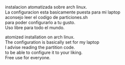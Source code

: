 instalacion atomatizada sobre arch linux.                      
La configuracion esta basicamente puesta para mi laptop        
aconsejo leer el codigo de particiones.sh                  
para poder configurarlo a tu gusto.                              
Uso libre para todo el mundo.                           

atomized installation on arch linux.                    
The configuration is basically set for my laptop        
I advise reading the partition code.                    
to be able to configure it to your liking.              
Free use for everyone.                                  

